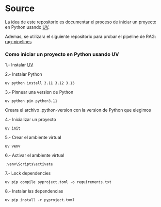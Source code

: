 # Source

La idea de este repositorio es documentar el proceso de iniciar un proyecto en Python usando [UV](https://docs.astral.sh/uv/getting-started/installation/).

Ademas, se utilizara el siguiente repositorio para probar el pipeline de RAG: [rag-pipelines](https://github.com/NirDiamant/RAG_Techniques)

### Como iniciar un proyecto en Python usando UV

1.- Instalar [UV](https://docs.astral.sh/uv/getting-started/installation/)

2.- Instalar Python

`uv python install 3.11 3.12 3.13`

3.- Pinnear una version de Python

`uv python pin python3.11`

Creara el archivo .python-version con la version de Python que elegimos

4.- Inicializar un proyecto

`uv init`

5.- Crear el ambiente virtual

`uv venv`

6.- Activar el ambiente virtual

`.venv\Scripts\activate`

7.- Lock dependencies

`uv pip compile pyproject.toml -o requirements.txt`

8.- Instalar las dependencias

`uv pip install -r pyproject.toml`
